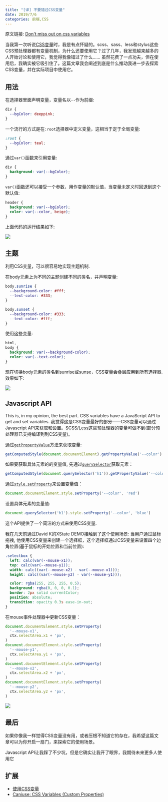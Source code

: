 ```yaml
---
title: "[译] 不要错过CSS变量"
date: 2019/7/6
categories: 前端,CSS
---
```


原文链接: [Don't miss out on css variables](https://dev.to/timdeschryver/don-t-miss-out-on-css-variables-4708)

当我第一次听说[CSS变量](https://www.w3.org/TR/css-variables/)时，我是有点怀疑的。scss、sass、less和stylus这些CSS预处理器都有变量机制，为什么还要使用它？过了几年，我发现越来越多的人开始讨论和使用它，我觉得我像错过了什么…… 虽然花费了一点功夫，但在使用后，我确实被它吸引住了。这篇文章我会阐述到底是什么推动我进一步去探索CSS变量，并在实际项目中使用它。

## 用法

在选择器里面声明变量，变量名以`--`作为前缀:

```css
div {
  --bgColor: deeppink;
}
```


一个流行的方式是在`:root`选择器中定义变量，这相当于定于全局变量:

```css
:root {
  --bgColor: teal;
}
```

通过`var()`函数来引用变量:

```css
div {
  background: var(--bgColor);
}
```

`var()`函数还可以接受一个参数，用作变量的默认值，当变量未定义时回退到这个默认值:

```css
header {
  background: var(--bgColor);
  color: var(--color, beige);
}
```

上面代码的运行结果如下:

![](https://bobi.ink/images/css-variable/01.png)

## 主题

利用CSS变量，可以很容易地实现主题机制.

在body元素上为不同的主题创建不同的类名，并声明变量:

```css
body.sunrise {
  --background-color: #fff;
  --text-color: #333;
}

body.sunset {
  --background-color: #333;
  --text-color: #fff;
}
```

使用这些变量:

```css
html,
body {
  background: var(--background-color);
  color: var(--text-color);
}
```

现在切换body元素的类名到sunrise或sunse，CSS变量会叠层应用到所有选择器. 效果如下:

![](https://bobi.ink/images/css-variable/01.gif)

## Javascript API

This is, in my opinion, the best part. CSS variables have a JavaScript API to get and set variables.
我觉得这是CSS变量最好的部分——CSS变量可以通过Javascript API来获取和设置。SCSS/Less这些预处理器的变量可做不到(部分预处理器已支持编译到到CSS变量)。

通过[`getPropertyValue`](https://developer.mozilla.org/en-US/docs/Web/API/CSSStyleDeclaration/getPropertyValue)方法来获取变量:

```js
getComputedStyle(document.documentElement).getPropertyValue('--color')
```

如果要获取具体元素的的变量值, 先通过[`querySelector`](https://developer.mozilla.org/en-US/docs/Web/API/Document/querySelector)获取元素：

```js
getComputedStyle(document.querySelector('h1')).getPropertyValue('--color')
```

通过[`style.setProperty`](https://developer.mozilla.org/en-US/docs/Web/API/CSSStyleDeclaration/setProperty)来设置变量值：

```js
document.documentElement.style.setProperty('--color', 'red')
```

设置具体元素的变量值:

```js
document.querySelector('h1').style.setProperty('--color', 'blue')
```

这个API提供了一个简洁的方式来使用CSS变量.

我在几天前通过David K的XState DEMO接触到了这个使用场景: 当用户通过鼠标拖拽, 他使用CSS变量来创建一个选择框，这个选择框通过CSS变量来设置四个边角位置(基于鼠标的开始位置和当前位置):

```css
.selectbox {
  left: calc(var(--mouse-x1));
  top: calc(var(--mouse-y1));
  width: calc((var(--mouse-x2) - var(--mouse-x1)));
  height: calc((var(--mouse-y2) - var(--mouse-y1)));

  color: rgba(255, 255, 255, 0.5);
  background: rgba(0, 0, 0, 0.1);
  border: 2px solid currentColor;
  position: absolute;
  transition: opacity 0.3s ease-in-out;
}
```

在mouse事件处理器中更新CSS变量：

```js
document.documentElement.style.setProperty(
  '--mouse-x1',
  ctx.selectArea.x1 + 'px',
)
document.documentElement.style.setProperty(
  '--mouse-y1',
  ctx.selectArea.y1 + 'px',
)
document.documentElement.style.setProperty(
  '--mouse-x2',
  ctx.selectArea.x2 + 'px',
)
document.documentElement.style.setProperty(
  '--mouse-y2',
  ctx.selectArea.y2 + 'px',
)
```

![](https://bobi.ink/images/css-variable/02.gif)

## 最后

如果你像我一样觉得CSS变量没有用，或者压根不知道它的存在，我希望这篇文章可以为你开启一扇门，来探索它的使用场景。

Javascript API让我踩了不少坑，但是它确实让我开了眼界，我期待未来更多人使用它

## 扩展

- [使用CSS变量](https://developer.mozilla.org/zh-CN/docs/Web/CSS/Using_CSS_custom_properties)
- [Caniuse: CSS Variables (Custom Properties)](https://caniuse.com/#feat=css-variables)